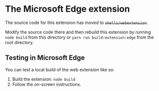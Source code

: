 # The Microsoft Edge extension

The source code for this extension has moved to ~~`shells/webextension`~~.

Modify the source code there and then rebuild this extension by running `node build` from this directory or `yarn run build:extension:edge` from the root directory.

## Testing in Microsoft Edge

You can test a local build of the web extension like so:

 1. Build the extension: `node build`
 1. Follow the on-screen instructions.
